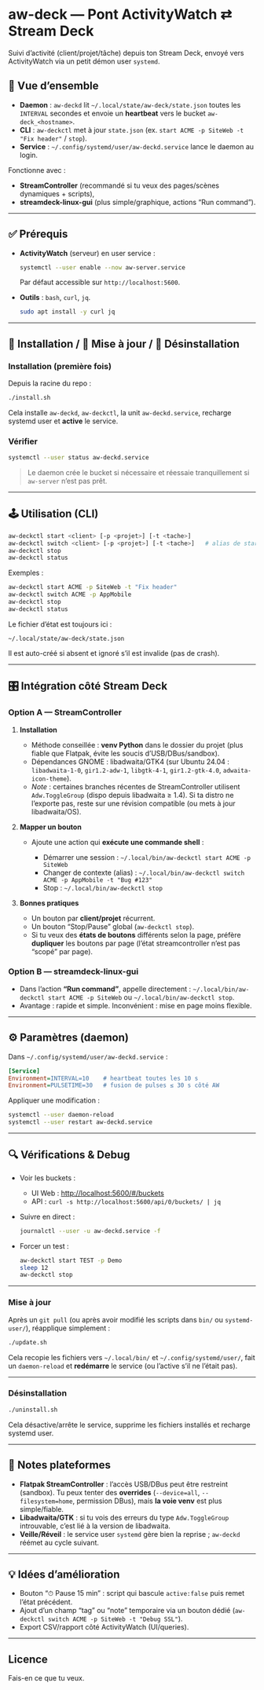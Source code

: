 # aw-deck — Pont ActivityWatch ⇄ Stream Deck

Suivi d’activité (client/projet/tâche) depuis ton Stream Deck, envoyé vers ActivityWatch via un petit démon user `systemd`.

## 🧱 Vue d’ensemble

* **Daemon** : `aw-deckd` lit `~/.local/state/aw-deck/state.json` toutes les `INTERVAL` secondes et envoie un **heartbeat** vers le bucket `aw-deck_<hostname>`.
* **CLI** : `aw-deckctl` met à jour `state.json` (ex. `start ACME -p SiteWeb -t "Fix header"` / `stop`).
* **Service** : `~/.config/systemd/user/aw-deckd.service` lance le daemon au login.

Fonctionne avec :

* **StreamController** (recommandé si tu veux des pages/scènes dynamiques + scripts),
* **streamdeck-linux-gui** (plus simple/graphique, actions “Run command”).

---

## ✅ Prérequis

* **ActivityWatch** (serveur) en user service :

  ```bash
  systemctl --user enable --now aw-server.service
  ```

  Par défaut accessible sur `http://localhost:5600`.
* **Outils** : `bash`, `curl`, `jq`.

  ```bash
  sudo apt install -y curl jq
  ```

---

## 🚀 Installation / 🔁 Mise à jour / 🧹 Désinstallation

### Installation (première fois)

Depuis la racine du repo :

```bash
./install.sh
```

Cela installe `aw-deckd`, `aw-deckctl`, la unit `aw-deckd.service`, recharge systemd user et **active** le service.

### Vérifier

```bash
systemctl --user status aw-deckd.service
```

> Le daemon crée le bucket si nécessaire et réessaie tranquillement si `aw-server` n’est pas prêt.

---

## 🕹️ Utilisation (CLI)

```bash
aw-deckctl start <client> [-p <projet>] [-t <tache>]
aw-deckctl switch <client> [-p <projet>] [-t <tache>]   # alias de start
aw-deckctl stop
aw-deckctl status
```

Exemples :

```bash
aw-deckctl start ACME -p SiteWeb -t "Fix header"
aw-deckctl switch ACME -p AppMobile
aw-deckctl stop
aw-deckctl status
```

Le fichier d’état est toujours ici :

```
~/.local/state/aw-deck/state.json
```

Il est auto-créé si absent et ignoré s’il est invalide (pas de crash).

---

## 🎛️ Intégration côté Stream Deck

### Option A — StreamController

1. **Installation**

   * Méthode conseillée : **venv Python** dans le dossier du projet (plus fiable que Flatpak, évite les soucis d’USB/DBus/sandbox).
   * Dépendances GNOME : libadwaita/GTK4 (sur Ubuntu 24.04 : `libadwaita-1-0`, `gir1.2-adw-1`, `libgtk-4-1`, `gir1.2-gtk-4.0`, `adwaita-icon-theme`).
   * *Note* : certaines branches récentes de StreamController utilisent `Adw.ToggleGroup` (dispo depuis libadwaita ≥ 1.4). Si ta distro ne l’exporte pas, reste sur une révision compatible (ou mets à jour libadwaita/OS).

2. **Mapper un bouton**

   * Ajoute une action qui **exécute une commande shell** :

     * Démarrer une session :
       `~/.local/bin/aw-deckctl start ACME -p SiteWeb`
     * Changer de contexte (alias) :
       `~/.local/bin/aw-deckctl switch ACME -p AppMobile -t "Bug #123"`
     * Stop :
       `~/.local/bin/aw-deckctl stop`

3. **Bonnes pratiques**

   * Un bouton par **client/projet** récurrent.
   * Un bouton “Stop/Pause” global (`aw-deckctl stop`).
   * Si tu veux des **états de boutons** différents selon la page, préfère **dupliquer** les boutons par page (l’état streamcontroller n’est pas “scopé” par page).

### Option B — streamdeck-linux-gui

* Dans l’action **“Run command”**, appelle directement :
  `~/.local/bin/aw-deckctl start ACME -p SiteWeb` ou `~/.local/bin/aw-deckctl stop`.
* Avantage : rapide et simple. Inconvénient : mise en page moins flexible.

---

## ⚙️ Paramètres (daemon)

Dans `~/.config/systemd/user/aw-deckd.service` :

```ini
[Service]
Environment=INTERVAL=10    # heartbeat toutes les 10 s
Environment=PULSETIME=30   # fusion de pulses ≤ 30 s côté AW
```

Appliquer une modification :

```bash
systemctl --user daemon-reload
systemctl --user restart aw-deckd.service
```

---

## 🔍 Vérifications & Debug

* Voir les buckets :

  * UI Web : [http://localhost:5600/#/buckets](http://localhost:5600/#/buckets)
  * API : `curl -s http://localhost:5600/api/0/buckets/ | jq`
* Suivre en direct :

  ```bash
  journalctl --user -u aw-deckd.service -f
  ```

* Forcer un test :

  ```bash
  aw-deckctl start TEST -p Demo
  sleep 12
  aw-deckctl stop
  ```

---

### Mise à jour

Après un `git pull` (ou après avoir modifié les scripts dans `bin/` ou `systemd-user/`), réapplique simplement :

```bash
./update.sh
```

Cela recopie les fichiers vers `~/.local/bin/` et `~/.config/systemd/user/`, fait un `daemon-reload` et **redémarre** le service (ou l’active s’il ne l’était pas).

---

### Désinstallation

```bash
./uninstall.sh
```

Cela désactive/arrête le service, supprime les fichiers installés et recharge systemd user.

---

## 📝 Notes plateformes

* **Flatpak StreamController** : l’accès USB/DBus peut être restreint (sandbox). Tu peux tenter des **overrides** (`--device=all`, `--filesystem=home`, permission DBus), mais **la voie venv** est plus simple/fiable.
* **Libadwaita/GTK** : si tu vois des erreurs du type `Adw.ToggleGroup` introuvable, c’est lié à la version de libadwaita.
* **Veille/Réveil** : le service user `systemd` gère bien la reprise ; `aw-deckd` réémet au cycle suivant.

---

## 💡 Idées d’amélioration

* Bouton “⏱ Pause 15 min” : script qui bascule `active:false` puis remet l’état précédent.
* Ajout d’un champ “tag” ou “note” temporaire via un bouton dédié (`aw-deckctl switch ACME -p SiteWeb -t "Debug SSL"`).
* Export CSV/rapport côté ActivityWatch (UI/queries).

---

## Licence

Fais-en ce que tu veux.
